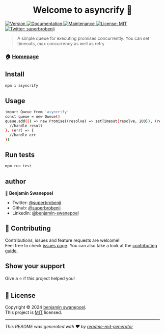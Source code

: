 <h1 align="center">Welcome to asyncrify 👋</h1>
<p>
  <a href="https://www.npmjs.com/package/asyncrify" target="_blank">
    <img alt="Version" src="https://img.shields.io/npm/v/asyncrify.svg">
  </a>
  <a href="https://github.com/superbrobenji/async-queue/blob/main/docs/package.md" target="_blank">
    <img alt="Documentation" src="https://img.shields.io/badge/documentation-yes-brightgreen.svg" />
  </a>
  <a href="https://github.com/superbrobenji/async-queue/graphs/commit-activity" target="_blank">
    <img alt="Maintenance" src="https://img.shields.io/badge/Maintained%3F-yes-green.svg" />
  </a>
  <a href="https://github.com/superbrobenji/async-queue/blob/main/LICENSE" target="_blank">
    <img alt="License: MIT" src="https://img.shields.io/github/license/superbrobenji/async-queue" />
  </a>
  <a href="https://twitter.com/superbrobenji" target="_blank">
    <img alt="Twitter: superbrobenji" src="https://img.shields.io/twitter/follow/superbrobenji.svg?style=social" />
  </a>
</p>

> A simple queue for executing promises concurrently. You can set timeouts, max concurrency as well as retry

### 🏠 [Homepage](https://superbrobenji.github.io/async-queue/index.html)

## Install

```sh
npm i asyncrify
```

## Usage

```sh
import Queue from 'asyncrify'
const queue = new Queue()
queue.add(() => new Promise((resolve) => setTimeout(resolve, 200)), (res) => {
  //handle result
}, (err) => {
  //handle err
})
```

## Run tests

```sh
npm run test
```

## author

👤 **Benjamin Swanepoel**

- Twitter: [@superbrobenji](https://twitter.com/superbrobenji)
- Github: [@superbrobenji](https://github.com/superbrobenji)
- LinkedIn: [@benjamin-swanepoel](https://linkedin.com/in/benjamin-swanepoel)

## 🤝 Contributing

Contributions, issues and feature requests are welcome!<br />Feel free to check [issues page](https://github.com/superbrobenji/async-queue/issues). You can also take a look at the [contributing guide](https://github.com/superbrobenji/async-queue/blob/main/CONTRIBUTING.md).

## Show your support

Give a ⭐️ if this project helped you!

## 📝 License

Copyright © 2024 [benjamin swanepoel](https://github.com/superbrobenji).<br />
This project is [MIT](https://github.com/superbrobenji/async-queue/blob/main/LICENSE) licensed.

---

_This README was generated with ❤️ by [readme-md-generator](https://github.com/kefranabg/readme-md-generator)_
